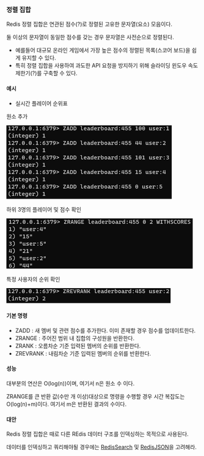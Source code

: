 ### 정렬 집합

Redis 정렬 집합은 연관된 점수(?)로 정렬된 고유한 문자열(요소) 모음이다.

둘 이상의 문자열이 동일한 점수를 갖는 경우 문자열은 사전순으로 정렬된다.

- 예를들어 대규모 온라인 게임에서 가장 높은 점수의 정렬된 목록(스코어 보드)을 쉽게 유지할 수 있다.
- 특히 정렬 집합을 사용하여 과도한 API 요청을 방지하기 위해 슬라이딩 윈도우 속도 제한기(?)를 구축할 수 있다.

#### 예시

- 실시간 플레이어 순위표

원소 추가

![img_29.png](img/img_29.png)

하위 3명의 플레이어 및 점수 확인

![img_30.png](img/img_30.png)

특정 사용자의 순위 확인

![img_31.png](img/img_31.png)

#### 기본 명령

- ZADD : 새 멤버 및 관련 점수를 추가한다. 이미 존재할 경우 점수를 업데이트한다.
- ZRANGE : 주어진 범위 내 집합의 구성원을 반환한다.
- ZRANK : 오름차순 기준 입력된 멤버의 순위를 반환한다.
- ZREVRANK : 내림차순 기준 입력된 멤버의 순위를 반환한다.

#### 성능
대부분의 연산은 O(log(n))이며, 여기서 n은 원소 수 이다.

ZRANGE를 큰 반환 값(수만 개 이상)대상으로 명령을 수행할 경우 시간 복잡도는 O(log(n)+m)이다. 여기서 m은 반환된 결과의 수이다.

#### 대안

Redis 정렬 집합은 때로 다른 REdis 데이터 구조를 인덱싱하는 목적으로 사용된다.

데이터를 인덱싱하고 쿼리해야될 경우에는 [RedisSearch](https://redis.io/docs/stack/search) 및 [RedisJSON](https://redis.io/docs/stack/json)을 고려해라.

